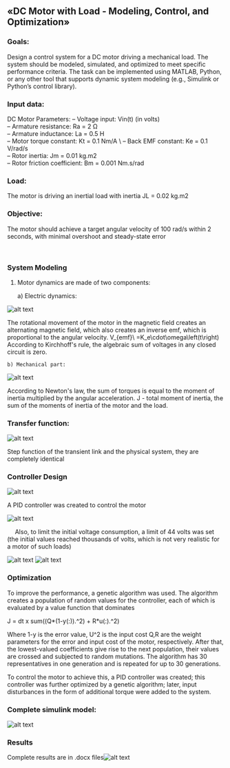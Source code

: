## «DC Motor with Load - Modeling, Control, and Optimization» 
### Goals: 
Design a control system for a DC motor driving a mechanical load. The system should be modeled, simulated, and optimized to meet specific performance criteria. The task can be implemented using MATLAB, Python, or any other tool that supports dynamic system modeling (e.g., Simulink or Python’s control library).

### Input data:
DC Motor Parameters: 
– Voltage input: Vin(t) (in volts) \
– Armature resistance: Ra = 2 Ω \
– Armature inductance: La = 0.5 H \
– Motor torque constant: Kt = 0.1 Nm/A \ 
– Back EMF constant: Ke = 0.1 V/rad/s \
– Rotor inertia: Jm = 0.01 kg.m2 \
– Rotor friction coefficient: Bm = 0.001 Nm.s/rad 

### Load: 
The motor is driving an inertial load with inertia JL = 0.02 kg.m2

### Objective: 
The motor should achieve a target angular velocity of 100 rad/s within 2 seconds, with minimal overshoot and steady-state error

 
### System Modeling

1) Motor dynamics are made of two components: 

    a) Electric dynamics:
 
![alt text](Images/image.png)

The rotational movement of the motor in the magnetic field creates an alternating magnetic field, which also creates an inverse emf, which is proportional to the angular velocity.
V_{emf}\ =K_e\cdot\omega\left(t\right)
According to Kirchhoff's rule, the algebraic sum of voltages in any closed circuit is zero.

    b) Mechanical part:
 
![alt text](Images/image-1.png)


According to Newton's law, the sum of torques is equal to the moment of inertia multiplied by the angular acceleration.
J - total moment of inertia, the sum of the moments of inertia of the motor and the load.

### Transfer function:

 ![alt text](Images/image-3.png)

Step function of the transient link and the physical system, they are completely identical

 
### Controller Design

![alt text](Images/image-4.png)

A PID controller was created to control the motor

 ![alt text](Images/image-5.png)
 
 
Also, to limit the initial voltage consumption, a limit of 44 volts was set (the initial values reached thousands of volts, which is not very realistic for a motor of such loads)

![alt text](Images/image-6.png)
![alt text](Images/image-7.png)
 
### Optimization 

To improve the performance, a genetic algorithm was used. The algorithm creates a population of random values for the controller, each of which is evaluated by a value function that dominates

J = dt x sum((Q*(1-y(:)).^2)  + R*u(:).^2)

Where 
1-y is the error value,
U^2 is the input cost
Q,R are the weight parameters for the error and input cost of the motor, respectively.
After that, the lowest-valued coefficients give rise to the next population, their values are crossed and subjected to random mutations. The algorithm has 30 representatives in one generation and is repeated for up to 30 generations.
 
To control the motor to achieve this, a PID controller was created; this controller was further optimized by a genetic algorithm; later, input disturbances in the form of additional torque were added to the system.
### Complete simulink model:

![alt text](Images/image-13.png)

### Results

Complete results are in .docx files![alt text](Images/image-14.png)
